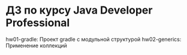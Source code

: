 # ДЗ по курсу Java Developer Professional
hw01-gradle: Проект gradle с модульной структурой
hw02-generics: Применение коллекций